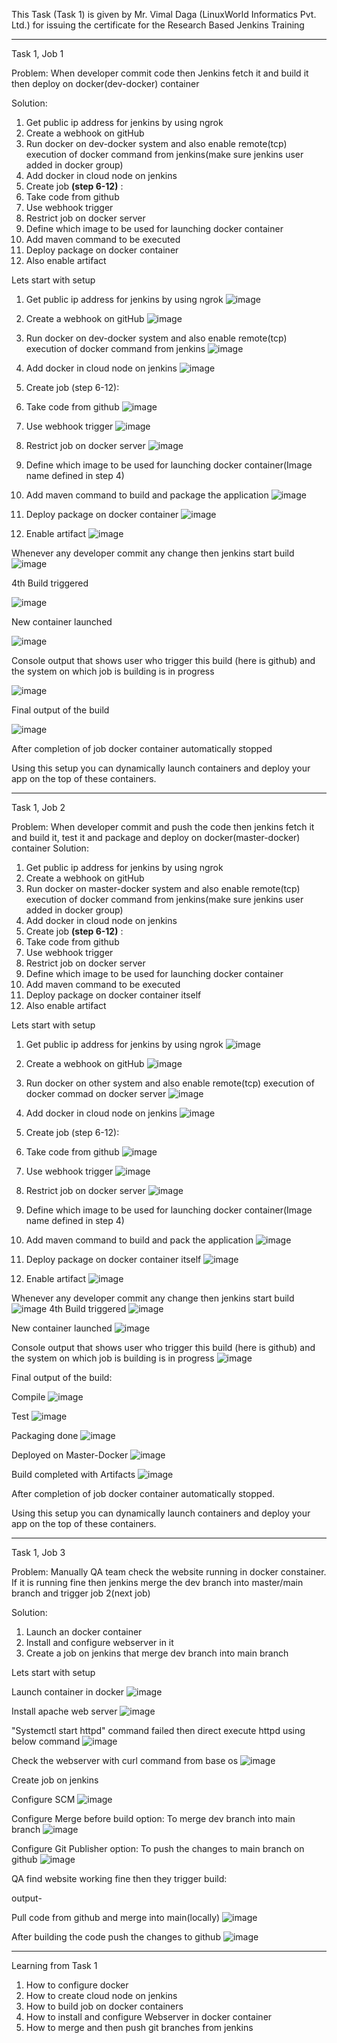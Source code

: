 This Task (Task 1) is given by Mr. Vimal Daga (LinuxWorld Informatics Pvt. Ltd.) for issuing the certificate for the Research Based Jenkins Training



*********************************************************************************************************



Task 1, Job 1

Problem: When developer commit code then Jenkins fetch it and build it then deploy on docker(dev-docker) container

Solution:

1.	Get public ip address for jenkins by using ngrok
2.	Create a webhook on gitHub
3.	Run docker on dev-docker system and also enable remote(tcp) execution of docker command from jenkins(make sure jenkins user added in docker group)
4.	Add docker in cloud node on jenkins
5.	Create job **(step 6-12)** :
6.	Take code from github
7.  Use webhook trigger
8.  Restrict job on docker server
9.	Define which image to be used for launching docker container
10.	Add maven command to be executed
11.	Deploy package on docker container
12.	Also enable artifact

Lets start with setup

1. Get public ip address for jenkins by using ngrok
![image](https://user-images.githubusercontent.com/75135128/122684343-86f73100-d222-11eb-9252-11c40b2f4cf2.png)

2. Create a webhook on gitHub
![image](https://user-images.githubusercontent.com/75135128/122684523-6c718780-d223-11eb-9b01-b929d73556fc.png)

3. Run docker on dev-docker system and also enable remote(tcp) execution of docker command from jenkins
![image](https://user-images.githubusercontent.com/75135128/122684688-8069b900-d224-11eb-8e52-a6caa885966b.png)

4. Add docker in cloud node on jenkins
![image](https://user-images.githubusercontent.com/75135128/122684754-0128b500-d225-11eb-928c-e85357c01334.png)

5. Create job (step 6-12):
6. Take code from github
![image](https://user-images.githubusercontent.com/75135128/122684809-611f5b80-d225-11eb-9ca8-3d6ca5a6ae62.png)

7.  Use webhook trigger
![image](https://user-images.githubusercontent.com/75135128/122684837-8d3adc80-d225-11eb-9880-4da7f025c520.png)

8. Restrict job on docker server
![image](https://user-images.githubusercontent.com/75135128/122684849-9deb5280-d225-11eb-94be-cdb390db8e8b.png)

9. Define which image to be used for launching docker container(Image name defined in step 4)
10. Add maven command to build and package the application
![image](https://user-images.githubusercontent.com/75135128/122684910-f4f12780-d225-11eb-9d86-bda11afa81a7.png)

11.	Deploy package on docker container
![image](https://user-images.githubusercontent.com/75135128/122684932-1baf5e00-d226-11eb-9c99-a6f2144ec7a0.png)

12.	Enable artifact
![image](https://user-images.githubusercontent.com/75135128/122684940-2d910100-d226-11eb-914f-74492ac45677.png)


Whenever any developer commit any change then jenkins start build
![image](https://user-images.githubusercontent.com/75135128/122685323-34b90e80-d228-11eb-8006-ef160e033063.png)

4th Build triggered

![image](https://user-images.githubusercontent.com/75135128/122685328-413d6700-d228-11eb-8c84-15dfb013744b.png)

New container launched

![image](https://user-images.githubusercontent.com/75135128/122685342-574b2780-d228-11eb-844c-63af79280e46.png)

Console output that shows user who trigger this build (here is github) and the system on which job is building is in progress 

![image](https://user-images.githubusercontent.com/75135128/122685375-8feb0100-d228-11eb-9e17-0e0b8a05e8e5.png)

Final output of the build

![image](https://user-images.githubusercontent.com/75135128/122685468-29b2ae00-d229-11eb-8b61-97de124c840e.png)

After completion of job docker container automatically stopped

Using this setup you can dynamically launch containers and deploy your app on the top of these containers.



*********************************************************************************************************



Task 1, Job 2

Problem: When developer commit and push the code then jenkins fetch it and build it, test it and package and deploy on docker(master-docker) container
Solution:

1.	Get public ip address for jenkins by using ngrok
2.	Create a webhook on gitHub
3.	Run docker on master-docker system and also enable remote(tcp) execution of docker command from jenkins(make sure jenkins user added in docker group)
4.	Add docker in cloud node on jenkins
5.	Create job **(step 6-12)** :
6.	Take code from github
7.  Use webhook trigger
8.  Restrict job on docker server
9.	Define which image to be used for launching docker container
10.	Add maven command to be executed
11.	Deploy package on docker container itself
12.	Also enable artifact

Lets start with setup

1. Get public ip address for jenkins by using ngrok
![image](https://user-images.githubusercontent.com/75135128/122815579-44515980-d2f3-11eb-9e51-569c54be02f1.png)

2. Create a webhook on gitHub
![image](https://user-images.githubusercontent.com/75135128/122817424-8085b980-d2f5-11eb-8f14-691e7e575285.png)

3. Run docker on other system and also enable remote(tcp) execution of docker commad on docker server
![image](https://user-images.githubusercontent.com/75135128/122820550-5e8e3600-d2f9-11eb-89a4-1c570f73c8eb.png)

4. Add docker in cloud node on jenkins
![image](https://user-images.githubusercontent.com/75135128/122817483-95624d00-d2f5-11eb-9f43-1b6515b2af24.png)

5. Create job (step 6-12):
6. Take code from github
![image](https://user-images.githubusercontent.com/75135128/122817909-29341900-d2f6-11eb-870d-c4e7412e413e.png)

7.  Use webhook trigger
![image](https://user-images.githubusercontent.com/75135128/122817878-1c172a00-d2f6-11eb-8289-e41fa6e942b3.png)

8. Restrict job on docker server
![image](https://user-images.githubusercontent.com/75135128/122817764-f722b700-d2f5-11eb-80f1-ee838c9259d6.png)

9. Define which image to be used for launching docker container(Image name defined in step 4)
10. Add maven command to build and pack the application
![image](https://user-images.githubusercontent.com/75135128/122820911-ca709e80-d2f9-11eb-90ad-97861a287f0d.png)

11.	Deploy package on docker container itself
![image](https://user-images.githubusercontent.com/75135128/122820948-d9575100-d2f9-11eb-9072-244188bfe376.png)

12.	Enable artifact
![image](https://user-images.githubusercontent.com/75135128/122820971-e07e5f00-d2f9-11eb-9b69-fdd14ba40990.png)


Whenever any developer commit any change then jenkins start build
![image](https://user-images.githubusercontent.com/75135128/122819264-d8252480-d2f7-11eb-8906-5098b933abc4.png)
4th Build triggered
![image](https://user-images.githubusercontent.com/75135128/122819313-ea06c780-d2f7-11eb-9923-75632775881d.png)

New container launched
![image](https://user-images.githubusercontent.com/75135128/122819383-0571d280-d2f8-11eb-8aa6-8d69eaae4f39.png)


Console output that shows user who trigger this build (here is github) and the system on which job is building is in progress 
![image](https://user-images.githubusercontent.com/75135128/122819545-3c47e880-d2f8-11eb-9325-60325777d6aa.png)


Final output of the build:  

Compile
![image](https://user-images.githubusercontent.com/75135128/122819975-bb3d2100-d2f8-11eb-8f1d-05588dd92286.png)

Test
![image](https://user-images.githubusercontent.com/75135128/122819754-7913df80-d2f8-11eb-9ea0-14aa2f69ecb4.png)

Packaging done
![image](https://user-images.githubusercontent.com/75135128/122820081-d871ef80-d2f8-11eb-8b8b-5df59412c0d2.png)

Deployed on Master-Docker
![image](https://user-images.githubusercontent.com/75135128/122820154-eb84bf80-d2f8-11eb-98e8-160f932d8f6f.png)

Build completed with Artifacts
![image](https://user-images.githubusercontent.com/75135128/122820366-25ee5c80-d2f9-11eb-9a9a-0edec0c1e2bc.png)

After completion of job docker container automatically stopped.

Using this setup you can dynamically launch containers and deploy your app on the top of these containers.



*********************************************************************************************************



Task 1, Job 3

Problem:
Manually QA team check the website running in docker constainer. If it is running fine then jenkins merge the dev branch into master/main branch and trigger job 2(next job)

Solution:
1. Launch an docker container
2. Install and configure webserver in it
3. Create a job on jenkins that merge dev branch into main branch

Lets start with setup

Launch container in docker
![image](https://user-images.githubusercontent.com/75135128/123170573-4e608d00-d498-11eb-87c4-76cbe4840606.png)

Install apache web server
![image](https://user-images.githubusercontent.com/75135128/123170644-62a48a00-d498-11eb-9f63-c5c94f7f15d7.png)

"Systemctl start httpd" command failed then direct execute httpd using below command
![image](https://user-images.githubusercontent.com/75135128/123170821-95e71900-d498-11eb-9712-18754d8f6d0a.png)

Check the webserver with curl command from base os
![image](https://user-images.githubusercontent.com/75135128/123170986-d050b600-d498-11eb-87cd-eb597981441d.png)

Create job on jenkins

Configure SCM
![image](https://user-images.githubusercontent.com/75135128/123317993-567a0480-d54c-11eb-8366-3e29d62e3e07.png)

Configure Merge before build option: To merge dev branch into main branch
![image](https://user-images.githubusercontent.com/75135128/123318093-77daf080-d54c-11eb-8f78-4697a264c96d.png)


Configure Git Publisher option: To push the changes to main branch on github
![image](https://user-images.githubusercontent.com/75135128/123318440-d3a57980-d54c-11eb-88f8-2fafd85b7b46.png)

QA find website working fine then they trigger build: 

output-

Pull code from github and merge into main(locally)
![image](https://user-images.githubusercontent.com/75135128/123318777-3860d400-d54d-11eb-8793-bc8e7fdb56e0.png)


After building the code push the changes to github
![image](https://user-images.githubusercontent.com/75135128/123318938-647c5500-d54d-11eb-9647-a582da100dc6.png)



**************************************************************************************************************************************************



Learning from Task 1
1. How to configure docker 
2. How to create cloud node on jenkins
3. How to build job on docker containers
4. How to install and configure Webserver in docker container
5. How to merge and then push git branches from jenkins
